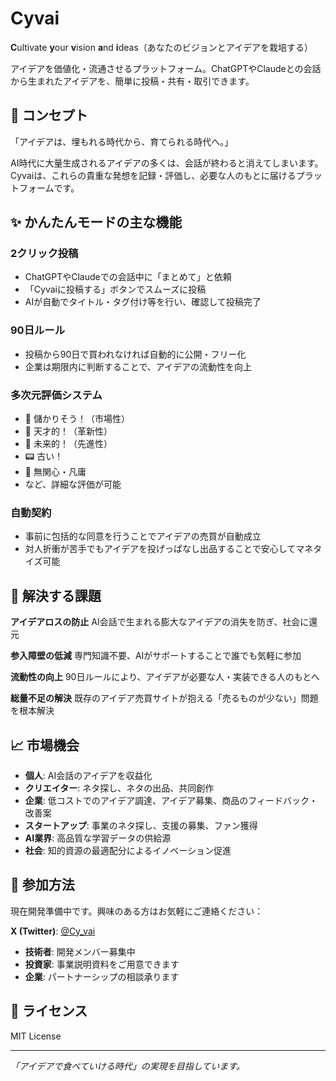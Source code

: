 # Cyvai

**C**ultivate **y**our **v**ision **a**nd **i**deas（あなたのビジョンとアイデアを栽培する）

アイデアを価値化・流通させるプラットフォーム。ChatGPTやClaudeとの会話から生まれたアイデアを、簡単に投稿・共有・取引できます。

## 🌱 コンセプト

「アイデアは、埋もれる時代から、育てられる時代へ。」

AI時代に大量生成されるアイデアの多くは、会話が終わると消えてしまいます。Cyvaiは、これらの貴重な発想を記録・評価し、必要な人のもとに届けるプラットフォームです。

## ✨ かんたんモードの主な機能

### 2クリック投稿
- ChatGPTやClaudeでの会話中に「まとめて」と依頼
- 「Cyvaiに投稿する」ボタンでスムーズに投稿
- AIが自動でタイトル・タグ付け等を行い、確認して投稿完了

### 90日ルール
- 投稿から90日で買われなければ自動的に公開・フリー化
- 企業は期限内に判断することで、アイデアの流動性を向上

### 多次元評価システム
- 💎 儲かりそう！（市場性）
- 🧠 天才的！（革新性）
- 🚀 未来的！（先進性）
- 📟 古い！
- 🥱 無関心・凡庸
- など、詳細な評価が可能

### 自動契約
- 事前に包括的な同意を行うことでアイデアの売買が自動成立
- 対人折衝が苦手でもアイデアを投げっぱなし出品することで安心してマネタイズ可能

## 🎯 解決する課題

**アイデアロスの防止**
AI会話で生まれる膨大なアイデアの消失を防ぎ、社会に還元

**参入障壁の低減**
専門知識不要、AIがサポートすることで誰でも気軽に参加

**流動性の向上**
90日ルールにより、アイデアが必要な人・実装できる人のもとへ

**総量不足の解決**
既存のアイデア売買サイトが抱える「売るものが少ない」問題を根本解決

## 📈 市場機会

- **個人**: AI会話のアイデアを収益化
- **クリエイター**: ネタ探し、ネタの出品、共同創作
- **企業**: 低コストでのアイデア調達、アイデア募集、商品のフィードバック・改善案
- **スタートアップ**: 事業のネタ探し、支援の募集、ファン獲得
- **AI業界**: 高品質な学習データの供給源
- **社会**: 知的資源の最適配分によるイノベーション促進

## 🚀 参加方法

現在開発準備中です。興味のある方はお気軽にご連絡ください：

**X (Twitter)**: [@Cy_vai](https://twitter.com/Cy_vai)

- **技術者**: 開発メンバー募集中
- **投資家**: 事業説明資料をご用意できます
- **企業**: パートナーシップの相談承ります

## 📄 ライセンス

MIT License

---

*「アイデアで食べていける時代」の実現を目指しています。*
